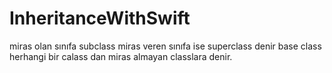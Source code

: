 # InheritanceWithSwift
miras olan sınıfa subclass
miras veren sınıfa ise superclass denir
base class herhangi bir calass dan miras almayan classlara denir.
